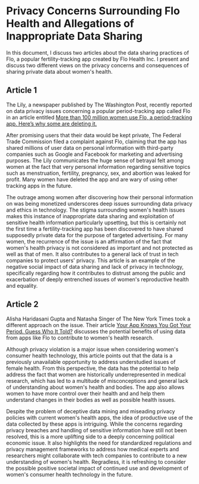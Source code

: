 # Privacy Concerns Surrounding Flo Health and Allegations of Inappropriate Data Sharing
In this document, I discuss two articles about the data sharing practices of Flo, a popular fertility-tracking app created by Flo Health Inc. I present and discuss two different views on the privacy concerns and consequences of sharing private data about women's health.

## Article 1
The Lily, a newspaper published by The Washington Post, recently reported on data privacy issues concerning a popular period-tracking app called Flo in an article entitled [More than 100 million women use Flo, a period-tracking app. Here’s why some are deleting it.](https://www.thelily.com/more-than-100-million-women-use-flo-a-period-tracking-app-heres-why-some-are-deleting-it/)

After promising users that their data would be kept private, The Federal Trade Commission filed a complaint against Flo, claiming that the app has shared millions of user data on personal information with third-party companies such as Google and Facebook for marketing and advertising purposes. The Lily communicates the huge sense of betrayal felt among women at the fact that very personal information regarding sensitive topics such as menstruation, fertility, pregnancy, sex, and abortion was leaked for profit. Many women have deleted the app and are wary of using other tracking apps in the future. 

The outrage among women after discovering how their personal information on was being monetized underscores deep issues surrounding data privacy and ethics in technology. The stigma surrounding women's health issues makes this instance of inappropriate data sharing and exploitation of sensitive health information particularly upsetting, but this is certainly not the first time a fertility-tracking app has been discovered to have shared supposedly private data for the purpose of targeted advertising. For many women, the recurrence of the issue is an affirmation of the fact that women's health privacy is not considered as important and not protected as well as that of men. It also contributes to a general lack of trust in tech companies to protect users' privacy. This article is an example of the negative social impact of data sharing and lack of privacy in technology, specifically regarding how it contributes to distrust among the public and exacerbation of deeply entrenched issues of women's reproductive health and equality. 


## Article 2
Alisha Haridasani Gupta and Natasha Singer of The New York Times took a different approach on the issue. Their article [Your App Knows You Got Your Period. Guess Who It Told?](https://www.nytimes.com/2021/01/28/us/period-apps-health-technology-women-privacy.html) discusses the potential benefits of using data from apps like Flo to contribute to women's health research. 

Although privacy violation is a major issue when considering women's consumer health technology, this article points out that the data is a previously unavailable opportunity to address understudied issues of female health. From this perspective, the data has the potential to help address the fact that women are historically underrepresented in medical research, which has led to a multitude of misconceptions and general lack of understanding about women's health and bodies. The app also allows women to have more control over their health and and help them understand changes in their bodies as well as possible health issues.

Despite the problem of deceptive data mining and miseading privacy policies with current women's health apps, the idea of productive use of the data collected by these apps is intriguing. While the concerns regarding privacy breaches and handling of sensitive information have still not been resolved, this is a more uplifting side to a deeply concerning political economic issue. It also highlights the need for standardized regulations and privacy management frameworks to address how medical experts and researchers might collaborate with tech companies to contribute to a new understanding of women's health. Regradless, it is refreshing to consider the possible positive societal impact of continued use and development of women's consumer health technology in the future.